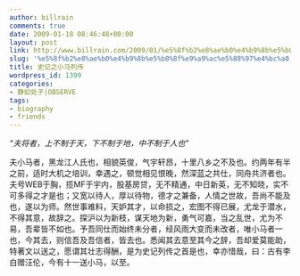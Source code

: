 ```yaml
---
author: billrain
comments: true
date: 2009-01-18 08:46:48+00:00
layout: post
link: http://www.billrain.com/2009/01/%e5%8f%b2%e8%ae%b0%e4%b9%8b%e5%b0%8f%e9%a9%ac%e5%88%97%e4%bc%a0/
slug: '%e5%8f%b2%e8%ae%b0%e4%b9%8b%e5%b0%8f%e9%a9%ac%e5%88%97%e4%bc%a0'
title: 史记之小马列传
wordpress_id: 1399
categories:
- 静如处子|OBSERVE
tags:
- biography
- friends
---
```


_“夫将者，上不制于天，下不制于地，中不制于人也”_

 

夫小马者，黑龙江人氏也，相貌英俊，气宇轩昂，十里八乡之不及也。约两年有半之前，适时大机之培训，幸遇之，顿觉相见恨晚，然深蓝之共仕，同舟共济者也。夫号WEB于胸，揽MF于宇内，股基房贷，无不精通，中日新英，无不知晓，实不可多得之才是也；又宽以待人，厚以待物，德才之兼备，人情之世故，吾尚不能及也，遂以为师。然世事难料，天妒其才，以命损之，宏图不得已展，尤龙于潜水，不得其意，故辞之。探沪以为新枝，谋天地为新，勇气可嘉，当之乱世，尤为不易，吾辈皆不如也。予吾同仕而始终未分者，经风雨大变而未改者，唯小马者一也，今其去，则信吾及吾信者，皆去也。悉闻其去意至其今之辞，吾却爱莫能助，特著文以送之，愿谓其壮志得酬，是为史记列传之首是也，幸亦惜哉，曰：古有李白赠汪伦，今有十一送小马，以至。

 

 
